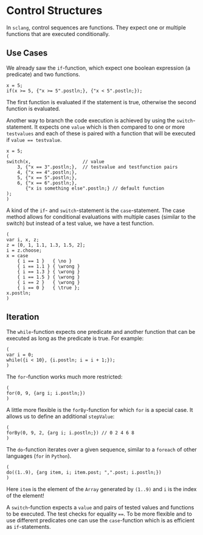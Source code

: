 # Control Structures

In ``sclang``, control sequences are functions.
They expect one or multiple functions that are executed conditionally.

## Use Cases

We already saw the ``if``-function, which expect one boolean expression (a predicate) and two functions.

```isc
x = 5;
if(x >= 5, {"x >= 5".postln;}, {"x < 5".postln;});
```

The first function is evaluated if the statement is true, otherwise the second function is evaluated.

Another way to branch the code execution is achieved by using the ``switch``-statement.
It expects one ``value`` which is then compared to one or more ``testvalues`` and each of these is paired with a function that will be executed if ``value == testvalue``.

```isc
x = 5;
(
switch(x,                   // value
    3, {"x == 3".postln;},  // testvalue and testfunction pairs
    4, {"x == 4".postln;},
    5, {"x == 5".postln;},
    6, {"x == 6".postln;},
       {"x is something else".postln;} // default function
);
)
```

A kind of the ``if``- and ``switch``-statement is the ``case``-statement.
The case method allows for conditional evaluations with multiple cases (similar to the switch) but instead of a test value, we have a test function.

```isc
(
var i, x, z;
z = [0, 1, 1.1, 1.3, 1.5, 2];
i = z.choose;
x = case
    { i == 1 }   { \no }
    { i == 1.1 } { \wrong }
    { i == 1.3 } { \wrong }
    { i == 1.5 } { \wrong }
    { i == 2 }   { \wrong }
    { i == 0 }   { \true };
x.postln;
)
```


## Iteration

The ``while``-function expects one predicate and another function that can be executed as long as the predicate is true.
For example:

```isc
(
var i = 0;
while({i < 10}, {i.postln; i = i + 1;});
)
```

The ``for``-function works much more restricted:

```isc
(
for(0, 9, {arg i; i.postln;})
)
```

A little more flexible is the ``forBy``-function for which ``for`` is a special case.
It allows us to define an additional ``stepValue``:

```isc
(
forBy(0, 9, 2, {arg i; i.postln;}) // 0 2 4 6 8
)
```

The ``do``-function iterates over a given sequence, similar to a ``foreach`` of other languages (``for`` in ``Python``).

```isc
(
do((1..9), {arg item, i; item.post; ",".post; i.postln;})
)
```

Here ``item`` is the element of the ``Array`` generated by ``(1..9)`` and ``i`` is the index of the element!

A ``switch``-function expects a ``value`` and pairs of tested values and functions to be executed.
The test checks for equality ``==``.
To be more flexible and to use different predicates one can use the ``case``-function which is as efficient as ``if``-statements.